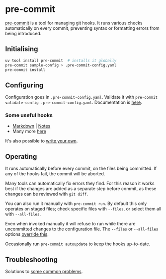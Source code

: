 # pre-commit

[pre-commit](https://pre-commit.com/) is a tool for managing git hooks.
It runs various checks automatically on every commit, preventing syntax or formatting errors from being introduced.

## Initialising

```sh
uv tool install pre-commit  # installs it globally
pre-commit sample-config > .pre-commit-config.yaml
pre-commit install
```

## Configuring

Configuration goes in `.pre-commit-config.yaml`.
Validate it with `pre-commit validate-config .pre-commit-config.yaml`.
Documentation is [here](https://pre-commit.com/#plugins).

### Some useful hooks

* [Markdown](https://github.com/DavidAnson/markdownlint-cli2?tab=readme-ov-file#pre-commit) | [Notes](markdown.md#pre-commit)
* Many more [here](https://pre-commit.com/hooks.html)

It's also possible to [write your own](https://stefaniemolin.com/articles/devx/pre-commit/hook-creation-guide/).

## Operating

It runs automatically before every commit, on the files being committed.
If any of the hooks fail, the commit will be aborted.

Many tools can automatically fix errors they find.
For this reason it works best if the changes are added as a separate step before commit, as these changes can be reviewed with `git diff`.

You can also run it manually with `pre-commit run`.
By default this only operates on staged files; check specific files with `--files`, or select them all with `--all-files`.

Even when invoked manually it will refuse to run while there are uncommitted changes to the configuration file.
The `--files` or `--all-files` options [override this](https://github.com/pre-commit/pre-commit/issues/848#issuecomment-429991583).

Occasionally run `pre-commit autoupdate` to keep the hooks up-to-date.

## Troubleshooting

Solutions to [some common problems](https://stefaniemolin.com/articles/devx/pre-commit/troubleshooting-guide/).
